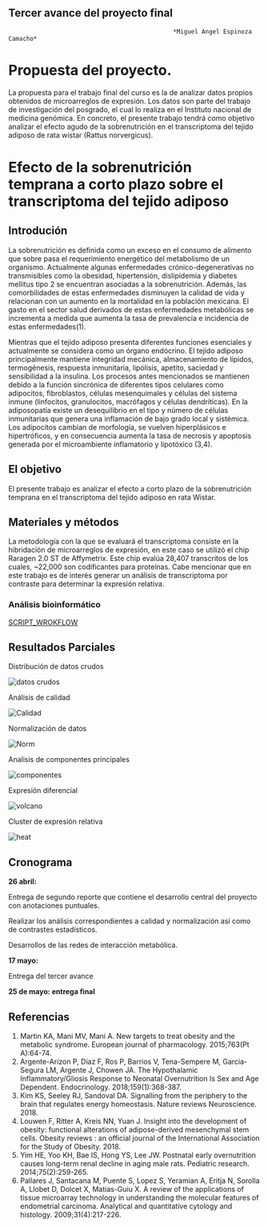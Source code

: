 ## Tercer avance del proyecto final
                                                  *Miguel Angel Espinoza Camacho*
# Propuesta del proyecto. 

La propuesta para el trabajo final del curso es la de analizar datos propios obtenidos de microarreglos de expresión. Los datos son parte del trabajo de investigación del posgrado, el cual lo realiza en el Instituto nacional de medicina genómica. En concreto, el presente trabajo tendrá como objetivo analizar el efecto  agudo de la sobrenutrición en el transcriptoma del tejido adiposo de rata wistar (Rattus norvergicus).

# Efecto de la sobrenutrición temprana a corto plazo sobre el transcriptoma del tejido adiposo

## Introdución

La sobrenutrición es definida como un exceso en el consumo de alimento que sobre pasa el requerimiento energético del metabolismo de un organismo. Actualmente algunas enfermedades crónico-degenerativas no transmisibles como la obesidad, hipertensión, dislipídemia y diabetes mellitus tipo 2 se encuentran asociadas a la sobrenutrición. Además, las comorbilidades de estas enfermedades disminuyen la calidad de vida y relacionan con un aumento en la mortalidad en la población mexicana. El gasto en el sector salud derivados de estas enfermedades metabólicas se incrementa a medida que aumenta la tasa de prevalencia e incidencia de estas enfermedades(1).


Mientras que el tejido adiposo presenta diferentes funciones esenciales y actualmente se considera como un órgano endócrino. El tejido adiposo principalmente mantiene integridad mecánica, almacenamiento de lípidos, termogénesis, respuesta inmunitaria, lipólisis, apetito, saciedad y sensibilidad a la insulina. Los procesos antes mencionados se mantienen debido a la función sincrónica de diferentes tipos celulares como adipocitos, fibroblastos, células mesenquimales y células del sistema inmune (linfocitos, granulocitos, macrófagos y células dendríticas). En la adiposopatía existe un desequilibrio en el tipo y número de células inmunitarias que genera una inflamación de bajo grado local y sistémica. Los adipocitos cambian de morfología, se vuelven hiperplásicos e hipertróficos, y en consecuencia aumenta la tasa de necrosis y apoptosis generada por el microambiente inflamatorio y lipotóxico (3,4).

## El objetivo 

El presente trabajo es analizar el efecto a corto plazo de la sobrenutrición temprana en el transcriptoma del tejido adiposo en rata Wistar.


## Materiales y métodos 

La metodología con la que se evaluará el transcriptoma consiste en la hibridación de microarreglos de expresión, en este caso se utilizó el chip Raragen 2.0 ST de Affymetrix. Este chip evalúa 28,407 transcritos de los cuales, ~22,000 son codificantes para proteínas. Cabe mencionar que en este trabajo es de interés generar un análisis de transcriptoma por contraste para determinar la expresión relativa.

### Análisis bioinformático

[SCRIPT_WROKFLOW](https://github.com/mike9999999/ProyectoFinalBioinf2018-II/blob/master/script_avance%203.R)

## Resultados Parciales
Distribución de datos crudos

![datos crudos](https://github.com/mike9999999/ProyectoFinalBioinf2018-II/blob/master/datos%20crudos.png)


Análisis de calidad


![Calidad](https://github.com/mike9999999/ProyectoFinalBioinf2018-II/blob/master/MAPLOTS.png)


Normalización de datos


![Norm](https://github.com/mike9999999/ProyectoFinalBioinf2018-II/blob/master/normaliados.png)


Analisis de componentes principales


![componentes](https://github.com/mike9999999/ProyectoFinalBioinf2018-II/blob/master/AN_PCA.png)

Expresión diferencial


![volcano](https://github.com/mike9999999/ProyectoFinalBioinf2018-II/blob/master/VOLCANO%20PLOT.png)

Cluster de expresión relativa 


![heat](https://github.com/mike9999999/ProyectoFinalBioinf2018-II/blob/master/heatmap.png)



## Cronograma



**26 abril:** 

Entrega de segundo reporte que contiene el desarrollo central del proyecto con anotaciones puntuales. 

Realizar los análisis correspondientes a calidad y normalización así como de contrastes estadísticos.

Desarrollos de las redes de interacción metabólica.

**17 mayo:**

Entrega del tercer avance

**25 de mayo: entrega final**

## Referencias

1.	Martin KA, Mani MV, Mani A. New targets to treat obesity and the metabolic syndrome. European journal of pharmacology. 2015;763(Pt A):64-74.
2.	Argente-Arizon P, Diaz F, Ros P, Barrios V, Tena-Sempere M, Garcia-Segura LM, Argente J, Chowen JA. The Hypothalamic Inflammatory/Gliosis Response to Neonatal Overnutrition Is Sex and Age Dependent. Endocrinology. 2018;159(1):368-387.
3.	Kim KS, Seeley RJ, Sandoval DA. Signalling from the periphery to the brain that regulates energy homeostasis. Nature reviews Neuroscience. 2018.
4.	Louwen F, Ritter A, Kreis NN, Yuan J. Insight into the development of obesity: functional alterations of adipose-derived mesenchymal stem cells. Obesity reviews : an official journal of the International Association for the Study of Obesity. 2018.
5.	Yim HE, Yoo KH, Bae IS, Hong YS, Lee JW. Postnatal early overnutrition causes long-term renal decline in aging male rats. Pediatric research. 2014;75(2):259-265.
6.	Pallares J, Santacana M, Puente S, Lopez S, Yeramian A, Eritja N, Sorolla A, Llobet D, Dolcet X, Matias-Guiu X. A review of the applications of tissue microarray technology in understanding the molecular features of endometrial carcinoma. Analytical and quantitative cytology and histology. 2009;31(4):217-226.

